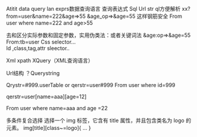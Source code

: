 Atitit  data query lan exprs数据查询语言 查询表达式
Sql
Url str ql方便解析
   xx?from=user&name=222&age=>55
&age_op=>&age=55   这样钢筋安全
From user where name=222 and age>55

去和区分实际参数和固定参数，实用伪类法：或者关键词法
&age:op=>&age=55
From:tb=user
Css selector...    
Id ,class,tag,attr sleector..

Xml  xpath  XQuery（XML查询语言）

Url结构 ？Querystring

Qrystr=#999.userTable    or   qerstr=user#999
From user where id=999


qerstr=user[name=aaa][age=12]

From user where name=aaa and age =22


多条件复合选择
选择一个 img 标签，它含有 title 属性，并且包含类名为 logo 的元素。
img[title][class~=logo]{
...
}



